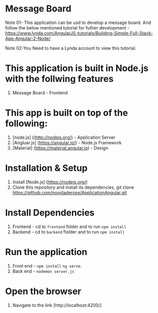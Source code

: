 # Message Board

Note 01- This application can be usd to develop a message board. And follow the below mentioned tutorial for futher development - https://www.lynda.com/AngularJS-tutorials/Building-Simple-Full-Stack-App-Angular-2-Node/

Note 02-You Need to have a Lynda account to view this tutorial.

# This application is built in Node.js with the follwing features

1. Message Board - Frontend

# This app is built on top of the following:

1. [node.js] ((http://nodejs.org/) - Application Server
2. [Angluar.js] (https://angular.io/) - Node.js Framework
3. [Material] (https://material.angular.io) - Design

# Installation & Setup

1. Install [Node.js] (https://nodejs.org/) 
2. Clone this repository and install its dependencies, git clone https://github.com/noyoladerose/ApplicationAngular.git

	
# Install Dependencies

1. Frontend - cd to `frontend` folder and to run `npm install`
2. Backend - cd to `backend` flolder and to run `npm install`  


# Run the application

1. Front end - `npm install` `ng serve`.
2. Back end - `nodemon server.js`


# Open the browser

1. Navigate to the link [http://localhost:4200/]








